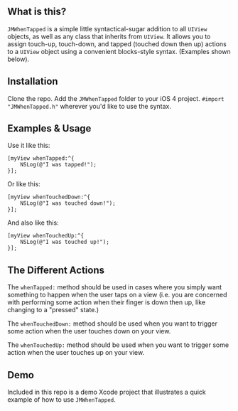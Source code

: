 ## What is this?

`JMWhenTapped` is a simple little syntactical-sugar addition to all `UIView` objects, as well as any class that inherits from `UIView`. It allows you to assign touch-up, touch-down, and tapped (touched down then up) actions to a `UIView` object using a convenient blocks-style syntax. (Examples shown below).

## Installation

Clone the repo. Add the `JMWhenTapped` folder to your iOS 4 project. `#import "JMWhenTapped.h"` wherever you'd like to use the syntax.

## Examples & Usage

Use it like this:
	
	[myView whenTapped:^{
		NSLog(@"I was tapped!");
	}];
	
Or like this:

	[myView whenTouchedDown:^{
		NSLog(@"I was touched down!");
	}];
	
And also like this:

	[myView whenTouchedUp:^{
		NSLog(@"I was touched up!");		
	}];

## The Different Actions

The `whenTapped:` method should be used in cases where you simply want something to happen when the user taps on a view (i.e. you are concerned with performing some action when their finger is down then up, like changing to a "pressed" state.)

The `whenTouchedDown:` method should be used when you want to trigger some action when the user touches down on your view.

The `whenTouchedUp:` method should be used when you want to trigger some action when the user touches up on your view.

## Demo

Included in this repo is a demo Xcode project that illustrates a quick example of how to use `JMWhenTapped`.